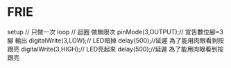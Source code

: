 # FRIE
setup // 只做一次
loop // 迴圈 做無限次
pinMode(3,OUTPUT);// 宣告數位腳=3腳 輸出
digitalWrite(3,LOW);// LED暗掉
delay(500);//延遲 為了能用肉眼看到按跟亮
digitalWrite(3,HIGH);// LED亮起來
delay(500);//延遲 為了能用肉眼看到按跟亮
